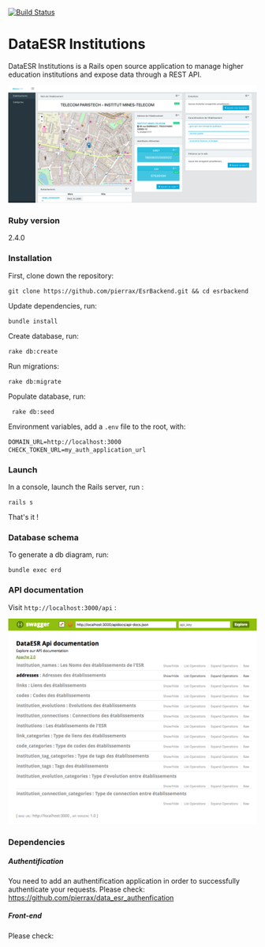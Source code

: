 [![Build Status](https://travis-ci.com/pierrax/EsrBackend.svg?branch=master)](https://travis-ci.com/pierrax/EsrBackend)
# DataESR Institutions

DataESR Institutions is a Rails open source application to manage higher education institutions and expose data through a REST API. 

![Data ESR Institutions](public/data_esr_institutions_home.png)

### Ruby version

2.4.0

### Installation

First, clone down the repository:

    git clone https://github.com/pierrax/EsrBackend.git && cd esrbackend

Update dependencies, run:

    bundle install

Create database, run:

    rake db:create

Run migrations:

    rake db:migrate
    
Populate database, run:
     
     rake db:seed
    
Environment variables, add a ```.env``` file to the root, with:

    DOMAIN_URL=http://localhost:3000
    CHECK_TOKEN_URL=my_auth_application_url
    

### Launch 

In a console, launch the Rails server, run :

    rails s

That's it !

### Database schema

To generate a db diagram, run:

    bundle exec erd

### API documentation

Visit ```http://localhost:3000/api``` :

![Data ESR documentation](public/swagger_doc.png)

### Dependencies

##### Authentification

You need to add an authentification application in order to successfully authenticate your requests.
Please check: https://github.com/pierrax/data_esr_authenfication

##### Front-end

Please check: 
